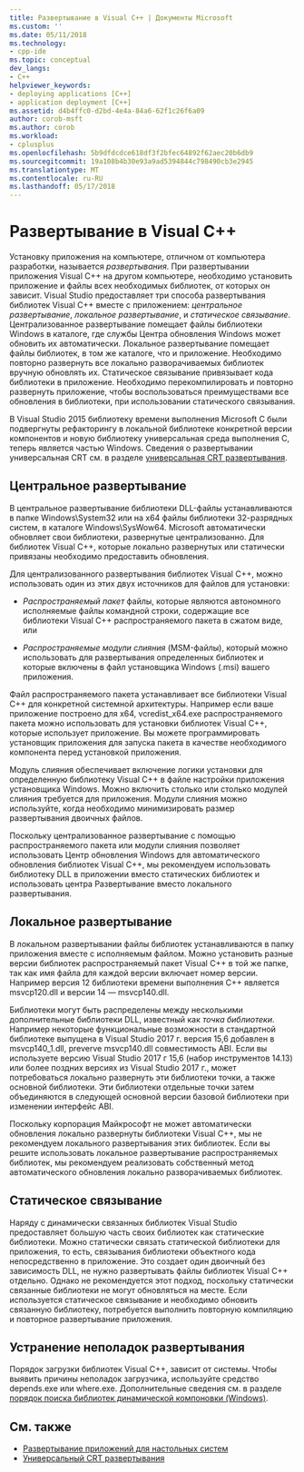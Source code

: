 ```yaml
---
title: Развертывание в Visual C++ | Документы Microsoft
ms.custom: ''
ms.date: 05/11/2018
ms.technology:
- cpp-ide
ms.topic: conceptual
dev_langs:
- C++
helpviewer_keywords:
- deploying applications [C++]
- application deployment [C++]
ms.assetid: d4b4ffc0-d2bd-4e4a-84a6-62f1c26f6a09
author: corob-msft
ms.author: corob
ms.workload:
- cplusplus
ms.openlocfilehash: 5b9dfdcdce618df3f2bfec64892f62aec20b6db9
ms.sourcegitcommit: 19a108b4b30e93a9ad5394844c798490cb3e2945
ms.translationtype: MT
ms.contentlocale: ru-RU
ms.lasthandoff: 05/17/2018
---
```

# <a name="deployment-in-visual-c"></a>Развертывание в Visual C++

Установку приложения на компьютере, отличном от компьютера разработки, называется *развертывания*. При развертывании приложения Visual C++ на другом компьютере, необходимо установить приложение и файлы всех необходимых библиотек, от которых он зависит. Visual Studio предоставляет три способа развертывания библиотек Visual C++ вместе с приложением: *центральное развертывание*, *локальное развертывание*, и *статическое связывание*. Централизованное развертывание помещает файлы библиотеки Windows в каталоге, где службы Центра обновления Windows может обновить их автоматически. Локальное развертывание помещает файлы библиотек, в том же каталоге, что и приложение. Необходимо повторно развернуть все локально разворачиваемых библиотек вручную обновлять их. Статическое связывание привязывает кода библиотеки в приложение. Необходимо перекомпилировать и повторно развернуть приложение, чтобы воспользоваться преимуществами все обновления в библиотеки, при использовании статического связывания.

В Visual Studio 2015 библиотеку времени выполнения Microsoft C были подвергнуты рефакторингу в локальной библиотеке конкретной версии компонентов и новую библиотеку универсальная среда выполнения C, теперь является частью Windows. Сведения о развертывании универсальная CRT см. в разделе [универсальная CRT развертывания](universal-crt-deployment.md).

## <a name="central-deployment"></a>Центральное развертывание

В центральное развертывание библиотеки DLL-файлы устанавливаются в папке Windows\System32 или на x64 файлы библиотеки 32-разрядных систем, в каталоге Windows\SysWow64. Microsoft автоматически обновляет свои библиотеки, развернутые централизованно. Для библиотек Visual C++, которые локально развернутых или статически привязаны необходимо предоставить обновления.

Для централизованного развертывания библиотек Visual C++, можно использовать один из этих двух источников для файлов для установки:

- *Распространяемый пакет* файлы, которые являются автономного исполняемые файлы командной строки, содержащие все библиотеки Visual C++ распространяемого пакета в сжатом виде, или

- *Распространяемые модули слияния* (MSM-файлы), который можно использовать для развертывания определенных библиотек и которые включены в файл установщика Windows (.msi) вашего приложения.

Файл распространяемого пакета устанавливает все библиотеки Visual C++ для конкретной системной архитектуры. Например если ваше приложение построено для x64, vcredist_x64.exe распространяемого пакета можно использовать для установки библиотек Visual C++, которые использует приложение. Вы можете программировать установщик приложения для запуска пакета в качестве необходимого компонента перед установкой приложения.

Модуль слияния обеспечивает включение логики установки для определенную библиотеку Visual C++ в файле настройки приложения установщика Windows. Можно включить столько или столько модулей слияния требуется для приложения. Модули слияния можно используйте, когда необходимо минимизировать размер развертывания двоичных файлов.

Поскольку централизованное развертывание с помощью распространяемого пакета или модули слияния позволяет использовать Центр обновления Windows для автоматического обновления библиотек Visual C++, мы рекомендуем использовать библиотеку DLL в приложении вместо статических библиотек и использовать центра Развертывание вместо локального развертывания.

## <a name="local-deployment"></a>Локальное развертывание

В локальном развертывании файлы библиотек устанавливаются в папку приложения вместе с исполняемым файлом. Можно установить разные версии библиотек распространяемый пакет Visual C++ в той же папке, так как имя файла для каждой версии включает номер версии. Например версия 12 библиотеки времени выполнения C++ является msvcp120.dll и версии 14 — msvcp140.dll.

Библиотеки могут быть распределены между несколькими дополнительные библиотеки DLL, известный как *точка библиотеки*. Например некоторые функциональные возможности в стандартной библиотеке выпущена в Visual Studio 2017 г. версия 15,6 добавлен в msvcp140_1.dll, preverve msvcp140.dll совместимость ABI. Если вы используете версию Visual Studio 2017 г 15,6 (набор инструментов 14.13) или более поздних версиях из Visual Studio 2017 г., может потребоваться локально развернуть эти библиотеки точки, а также основной библиотеки. Эти библиотеки отдельные точки затем объединяются в следующей основной версии базовой библиотеки при изменении интерфейс ABI.

Поскольку корпорация Майкрософт не может автоматически обновления локально развернуты библиотеки Visual C++, мы не рекомендуем локального развертывания этих библиотек. Если вы решите использовать локальное развертывание распространяемых библиотек, мы рекомендуем реализовать собственный метод автоматического обновления локально разворачиваемых библиотек.

## <a name="static-linking"></a>Статическое связывание

Наряду с динамически связанных библиотек Visual Studio предоставляет большую часть своих библиотек как статические библиотеки. Можно статически связать статической библиотеки для приложения, то есть, связывания библиотеки объектного кода непосредственно в приложение. Это создает один двоичный без зависимость DLL, не нужно развертывать файлы библиотек Visual C++ отдельно. Однако не рекомендуется этот подход, поскольку статически связанные библиотеки не могут обновляться на месте. Если используется статическое связывание и необходимо обновить связанную библиотеку, потребуется выполнить повторную компиляцию и повторное развертывание приложения.

## <a name="troubleshooting-deployment-issues"></a>Устранение неполадок развертывания

Порядок загрузки библиотек Visual C++, зависит от системы. Чтобы выявить причины неполадок загрузчика, используйте средство depends.exe или where.exe. Дополнительные сведения см. в разделе [порядок поиска библиотек динамической компоновки (Windows)](http://msdn.microsoft.com/library/windows/desktop/ms682586.aspx).

## <a name="see-also"></a>См. также

- [Развертывание приложений для настольных систем](../ide/deploying-native-desktop-applications-visual-cpp.md)
- [Универсальный CRT развертывания](universal-crt-deployment.md)
